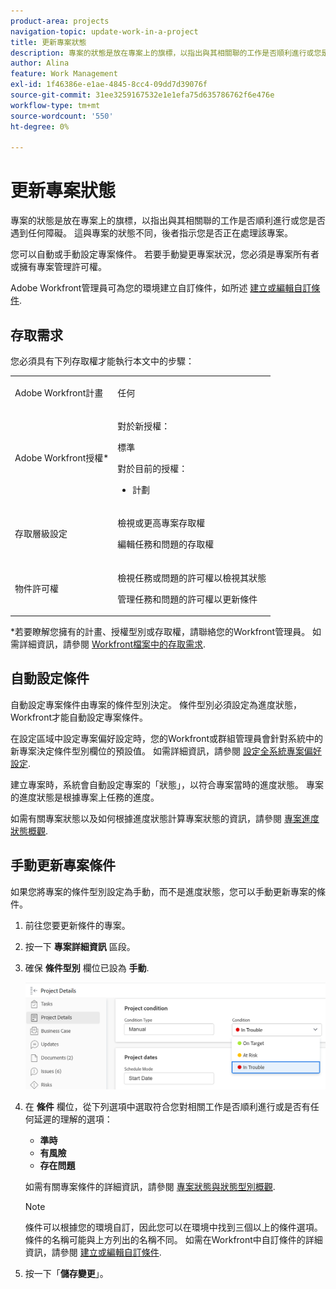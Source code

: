 ```yaml
---
product-area: projects
navigation-topic: update-work-in-a-project
title: 更新專案狀態
description: 專案的狀態是放在專案上的旗標，以指出與其相關聯的工作是否順利進行或您是否遇到任何障礙。 這與專案的狀態不同，後者指示您是否正在處理該專案。
author: Alina
feature: Work Management
exl-id: 1f46386e-e1ae-4845-8cc4-09dd7d39076f
source-git-commit: 31ee3259167532e1e1efa75d635786762f6e476e
workflow-type: tm+mt
source-wordcount: '550'
ht-degree: 0%

---
```


# 更新專案狀態

專案的狀態是放在專案上的旗標，以指出與其相關聯的工作是否順利進行或您是否遇到任何障礙。 這與專案的狀態不同，後者指示您是否正在處理該專案。

您可以自動或手動設定專案條件。 若要手動變更專案狀況，您必須是專案所有者或擁有專案管理許可權。

Adobe Workfront管理員可為您的環境建立自訂條件，如所述 [建立或編輯自訂條件](../../../administration-and-setup/customize-workfront/create-manage-custom-conditions/create-edit-custom-conditions.md).

## 存取需求

您必須具有下列存取權才能執行本文中的步驟：

<table style="table-layout:auto"> 
 <col> 
 <col> 
 <tbody> 
  <tr> 
   <td role="rowheader">Adobe Workfront計畫</td> 
   <td><p>任何</p> </td> 
  </tr> 
  <tr> 
   <td role="rowheader">Adobe Workfront授權*</td> 
   <td>

對於新授權：
<p>標準</p>

對於目前的授權：
<ul><li><p>計劃</p>
    </td> 
  </tr> 
  <tr> 
   <td role="rowheader">存取層級設定</td> 
   <td> <p>檢視或更高專案存取權</p> <p>編輯任務和問題的存取權 </p> </td> 
  </tr> 
  <tr> 
   <td role="rowheader">物件許可權</td> 
   <td> <p>檢視任務或問題的許可權以檢視其狀態</p>
   <p>管理任務和問題的許可權以更新條件</p>
     </td> 
  </tr> 
 </tbody> 
</table>

*若要瞭解您擁有的計畫、授權型別或存取權，請聯絡您的Workfront管理員。 如需詳細資訊，請參閱 [Workfront檔案中的存取需求](/help/quicksilver/administration-and-setup/add-users/access-levels-and-object-permissions/access-level-requirements-in-documentation.md).

## 自動設定條件

自動設定專案條件由專案的條件型別決定。 條件型別必須設定為進度狀態，Workfront才能自動設定專案條件。

在設定區域中設定專案偏好設定時，您的Workfront或群組管理員會針對系統中的新專案決定條件型別欄位的預設值。 如需詳細資訊，請參閱 [設定全系統專案偏好設定](../../../administration-and-setup/set-up-workfront/configure-system-defaults/set-project-preferences.md).

建立專案時，系統會自動設定專案的「狀態」，以符合專案當時的進度狀態。 專案的進度狀態是根據專案上任務的進度。

如需有關專案狀態以及如何根據進度狀態計算專案狀態的資訊，請參閱 [專案進度狀態概觀](../../../manage-work/projects/planning-a-project/project-progress-status.md).

## 手動更新專案條件

如果您將專案的條件型別設定為手動，而不是進度狀態，您可以手動更新專案的條件。

1. 前往您要更新條件的專案。
1. 按一下 **專案詳細資訊** 區段。

1. 確保 **條件型別** 欄位已設為 **手動**.

   ![](assets/project-details-overview-edit-enabled-with-condition-shot-nwe-350x251.png)

1. 在 **條件** 欄位，從下列選項中選取符合您對相關工作是否順利進行或是否有任何延遲的理解的選項：

   * **準時**
   * **有風險**
   * **存在問題**

   如需有關專案條件的詳細資訊，請參閱 [專案狀態與狀態型別概觀](../../../manage-work/projects/manage-projects/project-condition-and-condition-type.md).

   >[!NOTE]
   >
   >條件可以根據您的環境自訂，因此您可以在環境中找到三個以上的條件選項。 條件的名稱可能與上方列出的名稱不同。 如需在Workfront中自訂條件的詳細資訊，請參閱 [建立或編輯自訂條件](../../../administration-and-setup/customize-workfront/create-manage-custom-conditions/create-edit-custom-conditions.md).

1. 按一下「**儲存變更**」。
